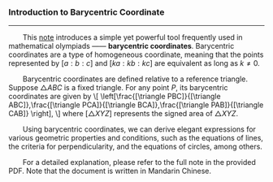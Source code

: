 ### Introduction to Barycentric Coordinate
------------------------------------------

&emsp;&emsp;This [note](/docs/barycentric.pdf) introduces a simple yet powerful tool frequently used in mathematical olympiads &mdash;&mdash; **barycentric coordinates**. Barycentric coordinates are a type of homogeneous coordinate, meaning that the points represented by $[a : b : c]$ and $[ka : kb : kc]$ are equivalent as long as $k \neq 0$.

&emsp;&emsp;Barycentric coordinates are defined relative to a reference triangle. Suppose $\triangle ABC$ is a fixed triangle. For any point $P$, its barycentric coordinates are given by \\[ \left[\frac{[\triangle PBC]}{[\triangle ABC]},\frac{[\triangle PCA]}{[\triangle BCA]},\frac{[\triangle PAB]}{[\triangle CAB]} \right], \\] where $[\triangle XYZ]$ represents the signed area of $\triangle XYZ$.

&emsp;&emsp;Using barycentric coordinates, we can derive elegant expressions for various geometric properties and conditions, such as the equations of lines, the criteria for perpendicularity, and the equations of circles, among others.

&emsp;&emsp;For a detailed explanation, please refer to the full note in the provided PDF. Note that the document is written in Mandarin Chinese.